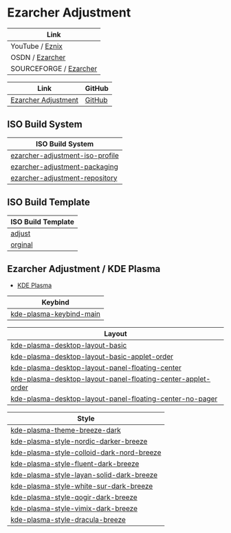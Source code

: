 
# Ezarcher Adjustment

| Link |
| --- |
| YouTube / [Eznix](https://www.youtube.com/c/eznix/videos) |
| OSDN / [Ezarcher](https://osdn.net/projects/ezarch/releases/) |
| SOURCEFORGE / [Ezarcher](https://sourceforge.net/projects/ezarch/files/) |


| Link | GitHub |
| --- | --- |
| [Ezarcher Adjustment](https://samwhelp.github.io/ezarcher-adjustment/) | [GitHub](https://github.com/samwhelp/ezarcher-adjustment) |


## ISO Build System

| ISO Build System |
| --- |
| [ezarcher-adjustment-iso-profile](https://github.com/samwhelp/ezarcher-adjustment/tree/main/project/ezarcher-adjustment-system/ezarcher-adjustment-iso-profile) |
| [ezarcher-adjustment-packaging](https://github.com/samwhelp/ezarcher-adjustment/tree/main/project/ezarcher-adjustment-system/ezarcher-adjustment-packaging) |
| [ezarcher-adjustment-repository](https://github.com/samwhelp/ezarcher-adjustment/tree/main/project/ezarcher-adjustment-system/ezarcher-adjustment-repository) |


## ISO Build Template

| ISO Build Template |
| --- |
| [adjust](https://github.com/samwhelp/ezarcher-adjustment/tree/main/project/ezarcher-adjustment-system/ezarcher-adjustment-iso-profile/recipe/template/20221030/adjust/Templates) |
| [orginal](https://github.com/samwhelp/ezarcher-adjustment/tree/main/project/ezarcher-adjustment-system/ezarcher-adjustment-iso-profile/recipe/template/20221030/orginal/Templates) |


## Ezarcher Adjustment / KDE Plasma

* [KDE Plasma](https://github.com/samwhelp/ezarcher-adjustment/tree/main/prototype/de/kde-plasma)


| Keybind |
| --- |
| [kde-plasma-keybind-main](https://github.com/samwhelp/ezarcher-adjustment/tree/main/prototype/de/kde-plasma/part/keybind/kde-plasma-keybind-main) |


| Layout |
| --- |
| [kde-plasma-desktop-layout-basic](https://github.com/samwhelp/ezarcher-adjustment/tree/main/prototype/de/kde-plasma/part/layout/kde-plasma-desktop-layout-basic) |
| [kde-plasma-desktop-layout-basic-applet-order](https://github.com/samwhelp/ezarcher-adjustment/tree/main/prototype/de/kde-plasma/part/layout/kde-plasma-desktop-layout-basic-applet-order) |
| [kde-plasma-desktop-layout-panel-floating-center](https://github.com/samwhelp/ezarcher-adjustment/tree/main/prototype/de/kde-plasma/part/layout/kde-plasma-desktop-layout-panel-floating-center) |
| [kde-plasma-desktop-layout-panel-floating-center-applet-order](https://github.com/samwhelp/ezarcher-adjustment/tree/main/prototype/de/kde-plasma/part/layout/kde-plasma-desktop-layout-panel-floating-center-applet-order) |
| [kde-plasma-desktop-layout-panel-floating-center-no-pager](https://github.com/samwhelp/ezarcher-adjustment/tree/main/prototype/de/kde-plasma/part/layout/kde-plasma-desktop-layout-panel-floating-center-no-pager) |


| Style |
| --- |
| [kde-plasma-theme-breeze-dark](https://github.com/samwhelp/ezarcher-adjustment/tree/main/prototype/de/kde-plasma/part/style/kde-plasma-theme-breeze-dark) |
| [kde-plasma-style-nordic-darker-breeze](https://github.com/samwhelp/ezarcher-adjustment/tree/main/prototype/de/kde-plasma/part/style/kde-plasma-style-nordic-darker-breeze) |
| [kde-plasma-style-colloid-dark-nord-breeze](https://github.com/samwhelp/ezarcher-adjustment/tree/main/prototype/de/kde-plasma/part/style/kde-plasma-style-colloid-dark-nord-breeze) |
| [kde-plasma-style-fluent-dark-breeze](https://github.com/samwhelp/ezarcher-adjustment/tree/main/prototype/de/kde-plasma/part/style/kde-plasma-style-fluent-dark-breeze) |
| [kde-plasma-style-layan-solid-dark-breeze](https://github.com/samwhelp/ezarcher-adjustment/tree/main/prototype/de/kde-plasma/part/style/kde-plasma-style-layan-solid-dark-breeze) |
| [kde-plasma-style-white-sur-dark-breeze](https://github.com/samwhelp/ezarcher-adjustment/tree/main/prototype/de/kde-plasma/part/style/kde-plasma-style-white-sur-dark-breeze) |
| [kde-plasma-style-qogir-dark-breeze](https://github.com/samwhelp/ezarcher-adjustment/tree/main/prototype/de/kde-plasma/part/style/kde-plasma-style-qogir-dark-breeze) |
| [kde-plasma-style-vimix-dark-breeze](https://github.com/samwhelp/ezarcher-adjustment/tree/main/prototype/de/kde-plasma/part/style/kde-plasma-style-vimix-dark-breeze) |
| [kde-plasma-style-dracula-breeze](https://github.com/samwhelp/ezarcher-adjustment/tree/main/prototype/de/kde-plasma/part/style/kde-plasma-style-dracula-breeze) |
